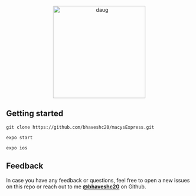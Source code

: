 <p align="center">
<a href="https://github.com/bhaveshc20/macysExpress">
<img alt="daug" src="https://github.com/bhaveshc20/macysExpress/blob/master/macysexpress-logo.png" width="250">
</a>
</p>

## Getting started

```
git clone https://github.com/bhaveshc20/macysExpress.git

expo start

expo ios
```

## Feedback

In case you have any feedback or questions, feel free to open a new issues on this repo or reach out to me [**@bhaveshc20**](https://github.com/bhaveshc20) on Github.


